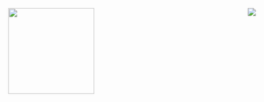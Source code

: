 <img align='left' src="https://github-readme-stats.vercel.app/api?username=JMsuper" height="175">
<img align='right' src="http://mazassumnida.wtf/api/v2/generate_badge?boj=wjdals485" >

<!--
**JMsuper/JMsuper** is a ✨ _special_ ✨ repository because its `README.md` (this file) appears on your GitHub profile.

Here are some ideas to get you started:

- 🔭 I’m currently working on ...
- 🌱 I’m currently learning ...
- 👯 I’m looking to collaborate on ...
- 🤔 I’m looking for help with ...
- 💬 Ask me about ...
- 📫 How to reach me: ...
- 😄 Pronouns: ...
- ⚡ Fun fact: ...
-->
